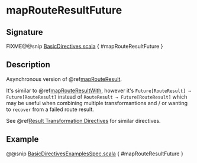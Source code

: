 <a id="maprouteresultfuture"></a>
# mapRouteResultFuture

## Signature

FIXME@@snip [BasicDirectives.scala](../../../../../../../../../akka-http/src/main/scala/akka/http/scaladsl/server/directives/BasicDirectives.scala) { #mapRouteResultFuture }

## Description

Asynchronous version of @ref[mapRouteResult](mapRouteResult.md#maprouteresult).

It's similar to @ref[mapRouteResultWith](mapRouteResultWith.md#maprouteresultwith), however it's `Future[RouteResult] ⇒ Future[RouteResult]`
instead of `RouteResult ⇒ Future[RouteResult]` which may be useful when combining multiple transformantions
and / or wanting to `recover` from a failed route result.

See @ref[Result Transformation Directives](index.md#result-transformation-directives) for similar directives.

## Example

@@snip [BasicDirectivesExamplesSpec.scala](../../../../../../../test/scala/docs/http/scaladsl/server/directives/BasicDirectivesExamplesSpec.scala) { #mapRouteResultFuture }